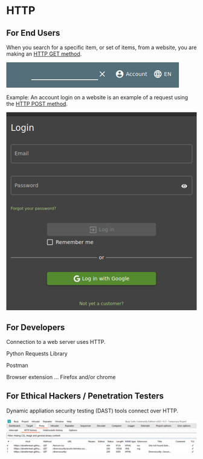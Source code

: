 # HTTP


## For End Users

When you search for a specific item, or set of items, from a website, you are making an [HTTP GET method](https://developer.mozilla.org/en-US/docs/Web/HTTP/Methods/GET). 

![Juice Shop Search Empty](/juiceshop-product-search-empty.png)

Example:  An account login on a website is an example of a request using the [HTTP POST method](https://developer.mozilla.org/en-US/docs/Web/HTTP/Methods/POST). 

![Juice Shop Login Form](/juice-shop-login.png)


## For Developers

Connection to a web server uses HTTP.



Python Requests Library

Postman

Browser extension ... Firefox and/or chrome


## For Ethical Hackers / Penetration Testers 

Dynamic appliation security testing (DAST) tools connect over HTTP.

![](/images/burp-http-history.png)
